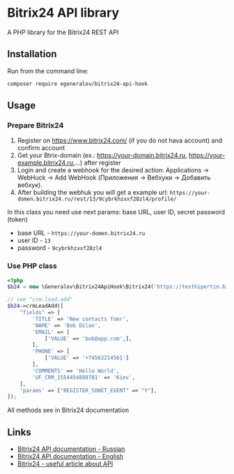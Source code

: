 # Bitrix24 API library

A PHP library for the Bitrix24 REST API

## Installation

Run from the command line:

```bash
composer require egeneralov/bitrix24-api-hook
```

## Usage

### Prepare Bitrix24
1. Register on https://www.bitrix24.com/ (if you do not hava account) and confirm account
2. Get your Btrix-domain (ex.: https://your-domain.bitrix24.ru, https://your-example.bitrix24.ru,...) after register
3. Login and create a webhook for the desired action: Applications → WebHuck → Add WebHook (Приложения → Вебхуки → Добавить вебхук).
4. After building the webhuk you will get a example url: `https://your-domen.bitrix24.ru/rest/13/9cybrkhzxxf28zl4/profile/`

In this class you need use next params: base URL, user ID, secret password (token)
- base URL - `https://your-domen.bitrix24.ru` 
- user ID - `13`
- password - `9cybrkhzxxf28zl4`

### Use PHP class
```php
<?php
$b24 = new \Generalov\Bitrix24ApiHook\Bitrix24('https://testhipertin.bitrix24.ru', 13, '9cybrkhzxxf28zl4');

// see "crm.lead.add"
$b24->crmLeadAdd([
	"fields" => [
		'TITLE' => 'New contacts fomr',
		'NAME' => 'Bob Dilan',
		'EMAIL' => [
			['VALUE' => 'bob@app.com',],
		],
		'PHONE' => [
			['VALUE' => '+74563214561']
		],
		'COMMENTS' => 'Hello World',
		'UF_CRM_1554454898781' => 'Kiev',
	],
	'params' => ["REGISTER_SONET_EVENT" => "Y"],
]);
```
All methods see in Bitrix24 documentation

## Links
- [Bitrix24 API documentation - Russian](http://dev.1c-bitrix.ru/rest_help/)
- [Bitrix24 API documentation - English](https://training.bitrix24.com/rest_help/)
- [Bitrix24 - useful article about API](https://gettotop.ru/crm/bitrix24-lidy-s-sajta-avtomaticheskoe-sozdanie-lidov/#-24)